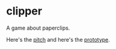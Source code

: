 # clipper
A game about paperclips.

Here's the [pitch](https://github.com/kanerogers/clipper/issues/1) and here's the [prototype](https://github.com/kanerogers/clipper/issues/2).
